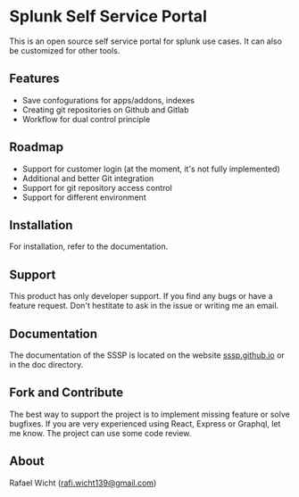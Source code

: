 # Splunk Self Service Portal
This is an open source self service portal for splunk use cases. It can also be customized for other tools.

## Features

- Save confogurations for apps/addons, indexes
- Creating git repositories on Github and Gitlab
- Workflow for dual control principle

## Roadmap

- Support for customer login (at the moment, it's not fully implemented)
- Additional and better Git integration
- Support for git repository access control
- Support for different environment

## Installation

For installation, refer to the documentation.

## Support

This product has only developer support. If you find any bugs or have a feature request. Don't hestitate to ask in the issue or writing me an email.

## Documentation

The documentation of the SSSP is located on the website [sssp.github.io](sssp.github.io) or in the doc directory.


## Fork and Contribute

The best way to support the project is to implement missing feature or solve bugfixes. If you are very experienced using React, Express or Graphql, let me know. The project can use some code review.


## About

Rafael Wicht (rafi.wicht139@gmail.com)

